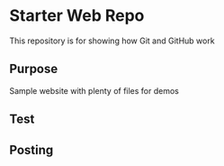 # Starter Web Repo

This repository is for showing how Git and GitHub work

## Purpose

Sample website with plenty of files for demos

## Test
## Posting
